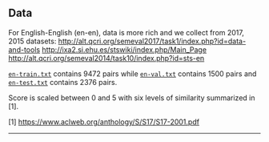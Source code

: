 
Data
-------

For English-English (en-en), data is more rich and we collect from 2017, 2015 datasets:
<http://alt.qcri.org/semeval2017/task1/index.php?id=data-and-tools>
<http://ixa2.si.ehu.es/stswiki/index.php/Main_Page><br>
<http://alt.qcri.org/semeval2014/task10/index.php?id=sts-en>

[`en-train.txt`](../data/en-train-complete.txt) contains 9472 pairs while [`en-val.txt`](../data/en-val.txt) contains 1500 pairs and [`en-test.txt`](../data/en-test.txt) contains 2376 pairs.


Score is scaled between 0 and 5 with six levels of similarity summarized in [1].


 [1] <https://www.aclweb.org/anthology/S/S17/S17-2001.pdf>

----------

